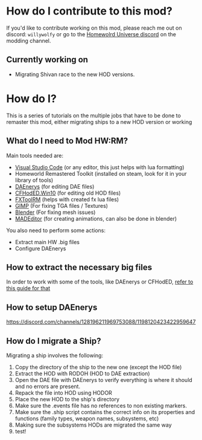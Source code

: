 # How do I contribute to this mod?

If you'd like to contribute working on this mod, please reach me out on discord: `willywolfy` or go to the [Homewolrd Universe discord](https://discord.gg/homeworld) on the modding channel.

## Currently working on

- Migrating Shivan race to the new HOD versions.

# How do I?

This is a series of tutorials on the multiple jobs that have to be done to remaster this mod, either migrating ships to a new HOD version or working 

## What do I need to Mod HW:RM?

Main tools needed are:
- [Visual Studio Code](https://code.visualstudio.com/) (or any editor, this just helps with lua formatting)
- Homeworld Remastered Toolkit (installed on steam, look for it in your library of tools)
- [DAEnerys](https://bitbucket.org/PayDay_/daenerys/src/master/) (for editing DAE files)
- [CFHodED.Win10](https://github.com/Fallen-Angel/CFHodEd/releases) (for editing old HOD files)
- [FXToolRM](https://bitbucket.org/radar3301/fxtoolrm/downloads/) (helps with created fx lua files)
- [GIMP](https://www.gimp.org/downloads/) (For fixing TGA files / Textures)
- [Blender](https://www.blender.org/download/) (For fixing mesh issues)
- [MADEditor](https://www.mediafire.com/?rcgddvdwlnxku3l) (for creating animations, can also be done in blender)

You also need to perform some actions:
- Extract main HW .big files
- Configure DAEnerys

## How to extract the necessary big files

In order to work with some of the tools, like DAEnerys or CFHodED, [refer to this guide for that](https://discord.com/channels/128196211969753088/1197970354036027522)

## How to setup DAEnerys

https://discord.com/channels/128196211969753088/1198120423422959647

## How do I migrate a Ship?

Migrating a ship involves the following:
1. Copy the directory of the ship to the new one (except the HOD file)
2. Extract the HOD with RODOH (HOD to DAE extraction)
3. Open the DAE file with DAEnerys to verify everything is where it should and no errors are present.
4. Repack the file into HOD using HODOR
5. Place the new HOD to the ship's directory
6. Make sure the .events file has no references to non existing markers.
7. Make sure the .ship script contains the correct info on its properties and functions (family types, weapon names, subsystems, etc)
8. Making sure the subsystems HODs are migrated the same way
10. test!
